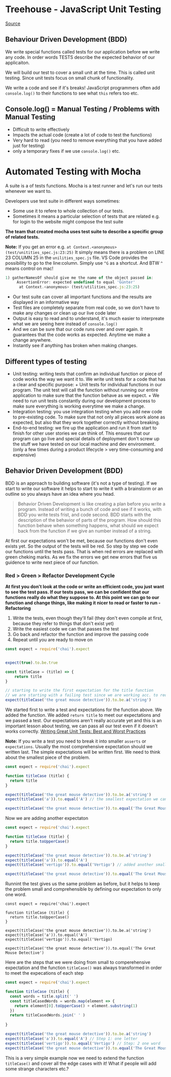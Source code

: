 # Treehouse - JavaScript Unit Testing

[Source](https://teamtreehouse.com/library/javascript-unit-testing/introducing-unit-testing/introduction)


## Behaviour Driven Development (BDD)

We write special functions called tests for our application before we write any code. In order words TESTS describe the expected behavior of our applicaiton. 

We will build our test to cover a small unit at the time. This is called unit testing. Since unit tests focus on small chunk of functionality. 

We write a code and see if it's breaks! JavaScript programmers often add `console.log()` to their functions to see what `this` refers too etc.

## Console.log() = Manual Testing / Problems with Manual Testing

* Difficult to write effectively
* Impacts the actual code (create a lot of code to test the functions)
* Very hard to read (you need to remove everything that you have added just for testing)
* only a temporary fixes if we use `console.log()` etc.

# Automated Testing with Mocha

A suite is a of tests functions. Mocha is a test runner and let's run our tests whenever we want to. 

Developers use test suite in different ways sometimes:

* Some use it to refere to whole collection of our tests. 
* Sometimes it means a particular selection of tests that are related e.g. for login to the website might compose the test suite

**The team that created mocha uses test suite to describe a specific group of related tests.**

**Note:** If you get an error e.g. `at Context.<anonymous> (test/unitities_spec.js:23:25)` It simply means there is a problem on LINE 23 COLUMN 25 in the `unilities_spec.js` file. VS Code provides the possibility to go to the line:column. Simply use `^G` as a shortcut. And BTW `^` means control on mac!

```js
1) gatherNamesOf should give me the name of the object passed in:                                            
     AssertionError: expected undefined to equal 'Günter'                                                      
      at Context.<anonymous> (test/utilities_spec.js:23:25)
``` 

* Our test suite can cover all important functions and the results are displayed in an informative way
* Test files are completely separate from real code, so we don't have to make any changes or clean up our live code later
* Output is easy to read and to understand, it's much easier to interpreate what we are seeing here instead of `console.log()`
* And we can be sure that our code runs over and over again. It guarantees that the code works as expected. Anytime we make a change anywhere.
* Instantly see if anything has broken when making changes. 

## Different types of testing

* Unit testing: writing tests that confirm an individual function or piece of code works the way we want it to. We write unit tests for a code that has a clear and specific purpose:
      + Unit tests for individual functions in our program. The unit test will call the function without running our entire application to make sure that the function behave as we expect. 
      + We need to run unit tests constantly during our development process to make sure everything is working everytime we make a change. 
* Integration testing: you use integration testing when you add new code to pre-existing code. To make sure that not only all pieces work alone as expected, but also that they work together correctly without breaking.
* End-to-end testing: we fire up the application and run it from start to finish for other user stories we can think of. This ensures that our program can go live and special details of deployment don't screw up the stuff we have tested on our local machine and dev environment. (only a few times during a product lifecycle > very time-consuming and expensive)

## Behavior Driven Development (BDD)

BDD is an approach to building software (it's not a type of testing). If we start to write our software it helps to start to write it with a brainstorm or an outline so you always have an idea where you head. 

> Behavior Driven Development is like creating a plan before you write a program. Instead of writing a bunch of code and see if it works, with BDD you write tests frist, and code second. BDD starts with the description of the behavior of parts of the program. How should this function behave when something happens, what should we expect back from the function if we give an number instead of a string. 

At first our expectations won't be met, because our functions don't even exists yet. So the output of the tests will be red. So step by step we code our functions until the tests pass. That is when red errors are replaced with green cheking marks. As we fix the errors we get new errors that five us guidence to write next piece of our function.

### Red > Green > Refactor Development Cycle
**At first you don't look at the code or write an efficient code, you just want to see the test pass. If our tests pass, we can be confident that our functions really do what they suppose to. At this point we can go to our function and change things, like making it nicer to read or faster to run - Refactoring** 

1. Write the tests, even though they'll fail (they don't even compile at first, because they refer to things that don't exist yet)
2. Write the easiest code we can that passes the test
3. Go back and refactor the function and improve the passing code
4. Repeat until you are ready to move on

```js
const expect = require('chai').expect


expect(true).to.be.true

const titleCase = (title) => {
    return title
}

// starting to write the first expectation for the title function
// we are starting with a failing test since we are working acc. to red>green>refactor
expect(titleCase('the great mouse detective')).to.be.a('string')
``` 
We started first to write a test and expectations for the function above. We added the function. We added `return title` to meet our expectations and we passed a test. Our expectations aren't really accurate yet and this is an important lesson about testing, we can pass all our test even if it doesn't works correctly. [Writing Great Unit Tests: Best and Worst Practices](http://blog.stevensanderson.com/2009/08/24/writing-great-unit-tests-best-and-worst-practises/)

**Note:** If you write a test you need to break it into smaller `asserts` or `expectations`. Usually the most comprehensive expectation should we written last. The simple expectations will be written first. We need to think about the smallest piece of the problem.

```js
const expect = require('chai').expect

function titleCase (title) {
  return title 
}

expect(titleCase('the great mouse detective')).to.be.a('string')
expect(titleCase('a')).to.equal('A') // the smallest expectation we can test

expect(titleCase('the great mouse detective')).to.equal('The Great Mouse Detective')
``` 

Now we are adding another expectaton

```js
const expect = require('chai').expect

function titleCase (title) {
  return title.toUpperCase()
}

expect(titleCase('the great mouse detective')).to.be.a('string')
expect(titleCase('a')).to.equal('A')
expect(titleCase('vertigo')).to.equal('Vertigo') // added another small expectation

expect(titleCase('the great mouse detective')).to.equal('The Great Mouse Detective')
``` 

Runnint the test gives us the same problem as before, but it helps to keep the problem small and comprehensible by defining our expectation to only one word. 

```
const expect = require('chai').expect

function titleCase (title) {
  return title.toUpperCase()
}

expect(titleCase('the great mouse detective')).to.be.a('string')
expect(titleCase('a')).to.equal('A')
expect(titleCase('vertigo')).to.equal('Vertigo)

expect(titleCase('the great mouse detective')).to.equal('The Great Mouse Detective')
``` 
Here are the steps that we were doing from small to comperehensive expectation and the function `titleCase()` was always transformed in order to meet the expecations of each step

```js
const expect = require('chai').expect

function titleCase (title) {
  const words = title.split(' ')
  const titleCasedWords = words.map(element => {
    return element[0].toUpperCase() + element.substring(1)
  })
  return titleCasedWords.join(' ' )
  
}

expect(titleCase('the great mouse detective')).to.be.a('string')
expect(titleCase('a')).to.equal('A') // Step 1: one letter
expect(titleCase('vertigo')).to.equal('Vertigo') // Step: 2 one word
expect(titleCase('the great mouse detective')).to.equal('The Great Mouse Detective') // Step 3: full title 
``` 

This is a very simple example now we need to extend the function `titleCase()` and cover all the edge cases with it! What if people will add some strange characters etc.? 